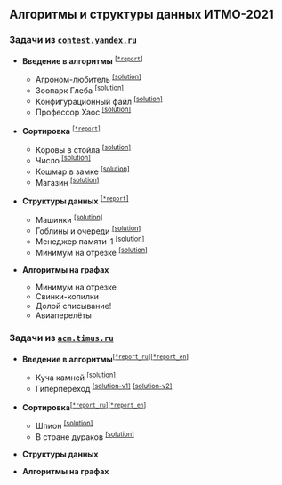 ## Алгоритмы и структуры данных ИТМО-2021

### Задачи из [`contest.yandex.ru`](https://contest.yandex.ru/)

-   **Введение в алгоритмы** <sup>[\[`*report`\]](yandex/1.introduction-in-algorithms/*report.md)</sup>
    
    -   Агроном-любитель <sup>[\[solution\]](yandex/1.introduction-in-algorithms/amateur-agronomist.cpp)</sup>
    -   Зоопарк Глеба <sup>[\[solution\]](yandex/1.introduction-in-algorithms/zoo-gleb.cpp)</sup>
    -   Конфигурационный файл <sup>[\[solution\]](yandex/1.introduction-in-algorithms/config-file.cpp)</sup>
    -   Профессор Хаос <sup>[\[solution\]](yandex/1.introduction-in-algorithms/doctor-house.cpp)</sup>
    
-   **Сортировка** <sup>[\[`*report`\]](yandex/2.sorting/*report.md)</sup>
    
    -   Коровы в стойла <sup>[\[solution\]](yandex/2.sorting/cows-in-stalls.cpp)</sup>
    -   Число <sup>[\[solution\]](yandex/2.sorting/number.cpp)</sup>
    -   Кошмар в замке <sup>[\[solution\]](yandex/2.sorting/castle-nightmare.cpp)</sup>
    -   Магазин <sup>[\[solution\]](yandex/2.sorting/store.cpp)</sup>

-   **Структуры данных** <sup>[\[`*report`\]](yandex/3.data-structure/*report.md)</sup>
    
    -   Машинки <sup>[\[solution\]](yandex/3.data-structure/toy-cars.cpp)</sup>
    -   Гоблины и очереди <sup>[\[solution\]](yandex/3.data-structure/goblins-and-queues.cpp)</sup>
    -   Менеджер памяти-1 <sup>[\[solution\]](yandex/3.data-structure/memory-manager.cpp)</sup>
    -   Минимум на отрезке <sup>[\[solution\]](yandex/3.data-structure/minimum-on-segment.cpp)</sup>
    
-   **Алгоритмы на графах**

    -   Минимум на отрезке
    -   Свинки-копилки
    -   Долой списывание!
    -   Авиаперелёты

### Задачи из [`acm.timus.ru`](https://acm.timus.ru/)

-   **Введение в алгоритмы**<sup>[\[`*report_ru`\]](timus/1.introduction-in-algorithms/*report_ru.md)</sup><sup>[\[`*report_en`\]](timus/1.introduction-in-algorithms/*report_en.md)</sup>
    
    -   Куча камней <sup>[\[solution\]](timus/1.introduction-in-algorithms/stone-pile.cpp)</sup>
    -   Гиперпереход <sup>[\[solution-v1\]](timus/1.introduction-in-algorithms/hyperjump-v1.cpp)</sup> <sup>[\[solution-v2\]](timus/1.introduction-in-algorithms/hyperjump-v2.cpp)</sup>
    
-   **Сортировка**<sup>[\[`*report_ru`\]](timus/2.sorting/*report_ru.md)</sup><sup>[\[`*report_en`\]](timus/2.sorting/*report_en.md)</sup>
    
    -   Шпион <sup>[\[solution\]](timus/2.sorting/spy.cpp)</sup>
    -   В стране дураков <sup>[\[solution\]](timus/2.sorting/country-of-fools.cpp)</sup>

-   **Структуры данных**
-   **Алгоритмы на графах**
